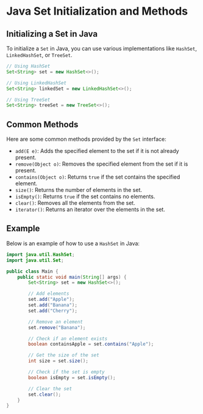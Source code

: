 # Java Set Initialization and Methods

## Initializing a Set in Java

To initialize a `Set` in Java, you can use various implementations like `HashSet`, `LinkedHashSet`, or `TreeSet`.

```java
// Using HashSet
Set<String> set = new HashSet<>();

// Using LinkedHashSet
Set<String> linkedSet = new LinkedHashSet<>();

// Using TreeSet
Set<String> treeSet = new TreeSet<>();
```

## Common Methods

Here are some common methods provided by the `Set` interface:

- `add(E e)`: Adds the specified element to the set if it is not already present.
- `remove(Object o)`: Removes the specified element from the set if it is present.
- `contains(Object o)`: Returns `true` if the set contains the specified element.
- `size()`: Returns the number of elements in the set.
- `isEmpty()`: Returns `true` if the set contains no elements.
- `clear()`: Removes all the elements from the set.
- `iterator()`: Returns an iterator over the elements in the set.

## Example

Below is an example of how to use a `HashSet` in Java:

```java
import java.util.HashSet;
import java.util.Set;

public class Main {
    public static void main(String[] args) {
        Set<String> set = new HashSet<>();

        // Add elements
        set.add("Apple");
        set.add("Banana");
        set.add("Cherry");

        // Remove an element
        set.remove("Banana");

        // Check if an element exists
        boolean containsApple = set.contains("Apple");

        // Get the size of the set
        int size = set.size();

        // Check if the set is empty
        boolean isEmpty = set.isEmpty();

        // Clear the set
        set.clear();
    }
}
```

